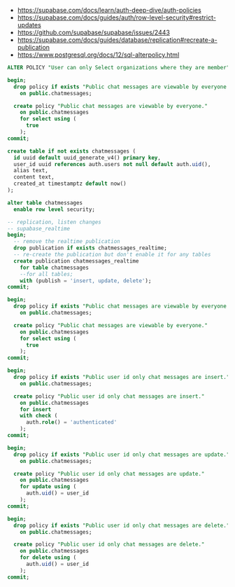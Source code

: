 

- https://supabase.com/docs/learn/auth-deep-dive/auth-policies
- https://supabase.com/docs/guides/auth/row-level-security#restrict-updates
- https://github.com/supabase/supabase/issues/2443
- https://supabase.com/docs/guides/database/replication#recreate-a-publication
- https://www.postgresql.org/docs/12/sql-alterpolicy.html

```sql
ALTER POLICY "User can only Select organizations where they are member" 


```

```sql
begin; 
  drop policy if exists "Public chat messages are viewable by everyone."
    on public.chatmessages; 

  create policy "Public chat messages are viewable by everyone."
    on public.chatmessages 
    for select using (
      true
    );
commit;
```

```sql
create table if not exists chatmessages (
  id uuid default uuid_generate_v4() primary key,
  user_id uuid references auth.users not null default auth.uid(),
  alias text,
  content text,
  created_at timestamptz default now()
);

alter table chatmessages
  enable row level security;

-- replication, listen changes
-- supabase_realtime
begin; 
  -- remove the realtime publication
  drop publication if exists chatmessages_realtime;
  -- re-create the publication but don't enable it for any tables
  create publication chatmessages_realtime 
    for table chatmessages
    --for all tables;
    with (publish = 'insert, update, delete');
commit;

begin; 
  drop policy if exists "Public chat messages are viewable by everyone."
    on public.chatmessages; 

  create policy "Public chat messages are viewable by everyone."
    on public.chatmessages 
    for select using (
      true
    );
commit;

begin; 
  drop policy if exists "Public user id only chat messages are insert."
    on public.chatmessages; 

  create policy "Public user id only chat messages are insert."
    on public.chatmessages 
    for insert 
    with check (
      auth.role() = 'authenticated'
    );
commit;

begin; 
  drop policy if exists "Public user id only chat messages are update."
    on public.chatmessages; 

  create policy "Public user id only chat messages are update."
    on public.chatmessages 
    for update using (
      auth.uid() = user_id
    );
commit;

begin; 
  drop policy if exists "Public user id only chat messages are delete."
    on public.chatmessages; 

  create policy "Public user id only chat messages are delete."
    on public.chatmessages 
    for delete using (
      auth.uid() = user_id
    );
commit;
```